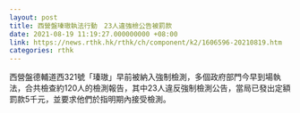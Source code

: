 ```yaml
---
layout: post
title: 西營盤瑧璈執法行動　23人違強檢公告被罰款
date: 2021-08-19 11:19:27.000000000 +08:00
link: https://news.rthk.hk/rthk/ch/component/k2/1606596-20210819.htm
categories: rthk
---
```


西營盤德輔道西321號「瑧璈」早前被納入強制檢測，多個政府部門今早到場執法，合共檢查約120人的檢測報告，其中23人違反強制檢測公告，當局已發出定額罰款5千元，並要求他們於指明期內接受檢測。

